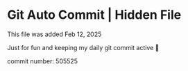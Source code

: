 # Git Auto Commit | Hidden File

This file was added Feb 12, 2025

Just for fun and keeping my daily git commit active 🤪

commit number: 505525
